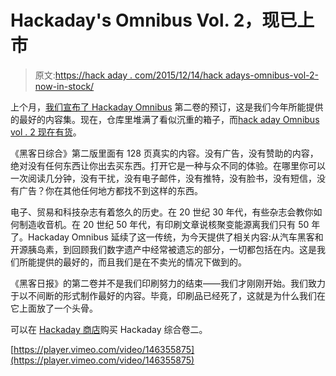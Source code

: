 # Hackaday's Omnibus Vol. 2，现已上市

> 原文:[https://hack aday . com/2015/12/14/hack adays-omnibus-vol-2-now-in-stock/](https://hackaday.com/2015/12/14/hackadays-omnibus-vol-2-now-in-stock/)

上个月，[我们宣布了 Hackaday Omnibus](http://hackaday.com/2015/11/23/hackaday-omnibus-vol-02-pre-order/) 第二卷的预订，这是我们今年所能提供的最好的内容集。现在，仓库里堆满了看似沉重的箱子，而[hack aday Omnibus vol . 2 现在有货](http://store.hackaday.com/products/hackaday-omnibus-2015)。

《黑客日综合》第二版里面有 128 页真实的内容。没有广告，没有赞助的内容，绝对没有任何东西让你出去买东西。打开它是一种与众不同的体验。在哪里你可以一次阅读几分钟，没有干扰，没有电子邮件，没有推特，没有脸书，没有短信，没有广告？你在其他任何地方都找不到这样的东西。

电子、贸易和科技杂志有着悠久的历史。在 20 世纪 30 年代，有些杂志会教你如何制造收音机。在 20 世纪 50 年代，有印刷文章说核聚变能源离我们只有 50 年了。Hackaday Omnibus 延续了这一传统，为今天提供了相关内容:从汽车黑客和开源胰岛素，到回顾我们数字遗产中经常被遗忘的部分，一切都包括在内。这是我们所能提供的最好的，而且我们是在不卖光的情况下做到的。

《黑客日报》的第二卷并不是我们印刷努力的结束——我们才刚刚开始。我们致力于以不间断的形式制作最好的内容。毕竟，印刷品已经死了，这就是为什么我们在它上面放了一个头骨。

可以在 [Hackaday 商店](http://store.hackaday.com/products/hackaday-omnibus-2015)购买 Hackaday 综合卷二。

[https://player.vimeo.com/video/146355875](https://player.vimeo.com/video/146355875)